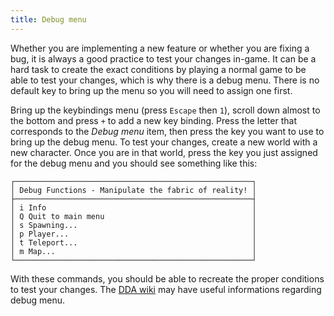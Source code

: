 ```yaml
---
title: Debug menu
---
```


Whether you are implementing a new feature or whether you are fixing a bug, it is always a good
practice to test your changes in-game. It can be a hard task to create the exact conditions by
playing a normal game to be able to test your changes, which is why there is a debug menu. There is
no default key to bring up the menu so you will need to assign one first.

Bring up the keybindings menu (press `Escape` then `1`), scroll down almost to the bottom and press
`+` to add a new key binding. Press the letter that corresponds to the _Debug menu_ item, then press
the key you want to use to bring up the debug menu. To test your changes, create a new world with a
new character. Once you are in that world, press the key you just assigned for the debug menu and
you should see something like this:

```
┌─────────────────────────────────────────────────────┐
│ Debug Functions - Manipulate the fabric of reality! │
├─────────────────────────────────────────────────────┤
│ i Info                                              │
│ Q Quit to main menu                                 │
│ s Spawning...                                       │
│ p Player...                                         │
│ t Teleport...                                       │
│ m Map...                                            │
└─────────────────────────────────────────────────────┘
```

With these commands, you should be able to recreate the proper conditions to test your changes. The
[DDA wiki](http://cddawiki.chezzo.com/cdda_wiki/index.php) may have useful informations regarding
debug menu.
